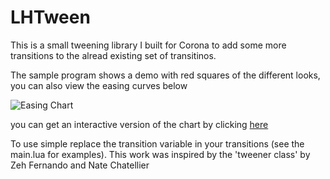 LHTween
============

This is a small tweening library I built for Corona to add some more transitions to the alread existing set of transitinos.

The sample program shows a demo with red squares of the different looks, you can also view the easing curves below

![Easing Chart](https://spreadsheets7.google.com/spreadsheet/oimg?key=0AmmRIsKpMJd7dHRob0xBWWVXNGV0QWllSGF4S0ZJUkE&oid=1&zx=ot8rkyqqujh2 "Easing Chart")

you can get an interactive version of the chart by clicking [here](https://spreadsheets7.google.com/spreadsheet/pub?hl=en&hl=en&key=0AmmRIsKpMJd7dHRob0xBWWVXNGV0QWllSGF4S0ZJUkE&single=true&gid=0&output=html) 


To use simple replace the transition variable in your transitions (see the main.lua for examples).  This work was inspired by the 'tweener class' by Zeh Fernando and Nate Chatellier